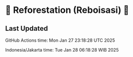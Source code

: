 
# 🌳 Reforestation (Reboisasi) 🌲

## Last Updated

GitHub Actions time: Mon Jan 27 23:18:28 UTC 2025

Indonesia/Jakarta time: Tue Jan 28 06:18:28 WIB 2025
